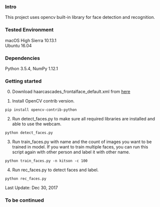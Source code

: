 
### Intro

This project uses opencv built-in library for face detection and recognition.

### Tested Environment

macOS High Sierra 10.13.1  
Ubuntu 16.04

### Dependencies

Python 3.5.4, NumPy 1.12.1

### Getting started

0. Download haarcascades_frontalface_default.xml from [here](https://github.com/opencv/opencv/blob/master/data/haarcascades/haarcascade_frontalface_default.xml)

1. Install OpenCV contrib version.
  ```
  pip install opencv-contrib-python
  ```

2. Run detect_faces.py to make sure all required libraries are installed and able to use the webcam.
  ```
  python detect_faces.py
  ```

3. Run train_faces.py with name and the count of images you want to be trained in model. If you want to train multiple faces, you can run this script again with other person and label it with other name.
  ```
  python train_faces.py -n kitson -c 100
  ```

4. Run rec_faces.py to detect faces and label.
  ```
  python rec_faces.py
  ```
Last Update: Dec 30, 2017
### To be continued
